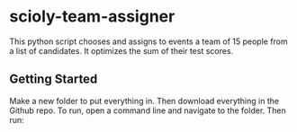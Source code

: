 # scioly-team-assigner
This python script chooses and assigns to events a team of 15 people from a list of candidates. It optimizes the sum of their test scores.

## Getting Started
Make a new folder to put everything in. Then download everything in the Github repo. To run, open a command line and navigate to the folder. Then run: